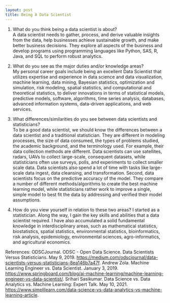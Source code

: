 ```yaml
---
layout: post
title: Being A Data Scientist
---
```


1. What do you think being a data scientist is about?  
A data scientist needs to gather, process, and derive valuable insights from the data, help businesses achieve sustainable growth, and make better business decisions. They explore all aspects of the business and develop programs using programming languages like Python, SAS, R, Java, and SQL to perform robust analytics.

2. What do you see as the major duties and/or knowledge areas?  
My personal career goals include being an excellent Data Scientist that utilizes expertise and experience in data science and data visualization, machine learning, data mining, Bayesian statistics, optimization and simulation, risk modeling, spatial statistics, and computational and theoretical statistics, to deliver innovations in terms of statistical models, predictive models, software, algorithms, time series analysis, databases, advanced information systems, data-driven applications, and web services.

3. What differences/similarities do you see between data scientists and statisticians?  
To be a good data scientist, we should know the differences between a data scientist and a traditional statistician. They are different in modeling processes, the size of data consumed, the types of problems studied, the academic background, and the terminology used. For example, their data collection methods are different. Data scientists can use satellites, radars, UAVs to collect large-scale, consequent datasets, while statisticians often use surveys, polls, and experiments to collect smaller scale data. Data scientists also spend a lot of time with tasks like large-scale data ingest, data cleansing, and transformation. Second, data scientists focus on the predictive accuracy of the model. They compare a number of different methods/algorithms to create the best machine learning model, while statisticians rather work to improve a single, simple model to best fit the data by addressing and verified their model assumptions.

4. How do you view yourself in relation to these two areas?
I started as a statistician. Along the way, I gain the key skills and abilities that a data scientist required. I have also accumulated a solid fundamental knowledge in interdisciplinary areas, such as mathematical statistics, biostatistics, spatial statistics, environmental statistics, bioinformatics, risk analysis, epidemiology, environmental sciences, agro-informatics, and agricultural economics. 


References:
ODSCJournal. ODSC - Open Data Science. Data Scientists Versus Statisticians. May 9, 2019. https://medium.com/odscjournal/data-scientists-versus-statisticians-8ea146b7a47f.
Andrew Zola. Machine Learning Engineer vs. Data Scientist. January 3, 2019. https://www.springboard.com/blog/ai-machine-learning/machine-learning-engineer-vs-data-scientist/.
Srihari Sasikumar. Data Science vs. Data Analytics vs. Machine Learning: Expert Talk. May 10, 2021. https://www.simplilearn.com/data-science-vs-data-analytics-vs-machine-learning-article. 

